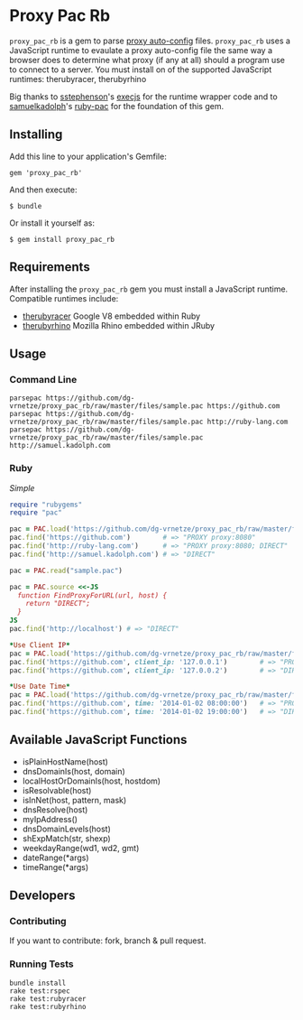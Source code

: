 # Proxy Pac Rb

`proxy_pac_rb` is a gem to parse [proxy auto-config](http://en.wikipedia.org/wiki/Proxy_auto-config) files.
`proxy_pac_rb` uses a JavaScript runtime to evaulate a proxy auto-config file the same way a browser does to determine what proxy (if
any at all) should a program use to connect to a server. You must install on of the supported JavaScript runtimes:
therubyracer, therubyrhino

Big thanks to [sstephenson](https://github.com/sstephenson)'s [execjs](https://github.com/sstephenson/execjs) for the
runtime wrapper code and to
[samuelkadolph](https://github.com/samuelkadolph/ruby-pac)'s
[ruby-pac](https://github.com/samuelkadolph/ruby-pac) for the foundation of this gem.

## Installing

Add this line to your application's Gemfile:

    gem 'proxy_pac_rb'

And then execute:

    $ bundle

Or install it yourself as:

    $ gem install proxy_pac_rb


## Requirements

After installing the `proxy_pac_rb` gem you must install a JavaScript runtime. Compatible runtimes include:

* [therubyracer](https://rubygems.org/gems/therubyracer) Google V8 embedded within Ruby
* [therubyrhino](https://rubygems.org/gems/therubyrhino/) Mozilla Rhino embedded within JRuby

## Usage

### Command Line

```
parsepac https://github.com/dg-vrnetze/proxy_pac_rb/raw/master/files/sample.pac https://github.com
parsepac https://github.com/dg-vrnetze/proxy_pac_rb/raw/master/files/sample.pac http://ruby-lang.com
parsepac https://github.com/dg-vrnetze/proxy_pac_rb/raw/master/files/sample.pac http://samuel.kadolph.com
```

### Ruby

*Simple*

```ruby
require "rubygems"
require "pac"

pac = PAC.load('https://github.com/dg-vrnetze/proxy_pac_rb/raw/master/files/sample.pac')
pac.find('https://github.com')        # => "PROXY proxy:8080"
pac.find('http://ruby-lang.com')      # => "PROXY proxy:8080; DIRECT"
pac.find('http://samuel.kadolph.com') # => "DIRECT"

pac = PAC.read("sample.pac")

pac = PAC.source <<-JS
  function FindProxyForURL(url, host) {
    return "DIRECT";
  }
JS
pac.find('http://localhost') # => "DIRECT"

*Use Client IP*
pac = PAC.load('https://github.com/dg-vrnetze/proxy_pac_rb/raw/master/files/sample2.pac')
pac.find('https://github.com', client_ip: '127.0.0.1')        # => "PROXY localhost:8080"
pac.find('https://github.com', client_ip: '127.0.0.2')        # => "DIRECT"

*Use Date Time*
pac = PAC.load('https://github.com/dg-vrnetze/proxy_pac_rb/raw/master/files/sample2.pac')
pac.find('https://github.com', time: '2014-01-02 08:00:00')   # => "PROXY localhost:8080"
pac.find('https://github.com', time: '2014-01-02 19:00:00')   # => "DIRECT"
```

## Available JavaScript Functions

* isPlainHostName(host)
* dnsDomainIs(host, domain)
* localHostOrDomainIs(host, hostdom)
* isResolvable(host)
* isInNet(host, pattern, mask)
* dnsResolve(host)
* myIpAddress()
* dnsDomainLevels(host)
* shExpMatch(str, shexp)
* weekdayRange(wd1, wd2, gmt)
* dateRange(*args)
* timeRange(*args)

## Developers

### Contributing

If you want to contribute: fork, branch & pull request.

### Running Tests

```
bundle install
rake test:rspec
rake test:rubyracer
rake test:rubyrhino
```
